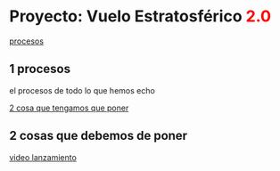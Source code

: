 <h1>Proyecto: Vuelo Estratosférico <span style="color: red;">2.0</span></h1>
<a href="#seccion1">procesos</a>
<h2 id="seccion1">1 procesos</h2>
<p>el procesos de todo lo que hemos echo </p>
<a href="seccion2">2 cosa que tengamos que poner</a>
<h2 id="seccion"> 2 cosas que debemos de poner</h2>

<a href="https://aulavirtual33.educa.madrid.org/ies.lacabrera/course/view.php?id=608">video lanzamiento</a>



  

<!---
marianit200825/marianit200825 is a ✨ special ✨ repository because its `README.md` (this file) appears on your GitHub profile.
You can click the Preview link to take a look at your changes.
--->
